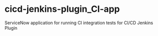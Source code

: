 # cicd-jenkins-plugin_CI-app
ServiceNow application for running CI integration tests for CI/CD Jenkins Plugin
